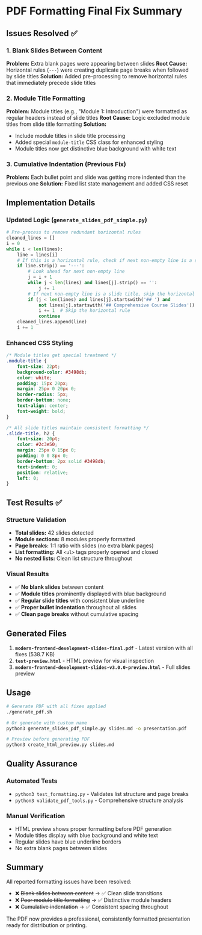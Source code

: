 # PDF Formatting Final Fix Summary

## Issues Resolved ✅

### 1. **Blank Slides Between Content**
**Problem:** Extra blank pages were appearing between slides
**Root Cause:** Horizontal rules (`---`) were creating duplicate page breaks when followed by slide titles
**Solution:** Added pre-processing to remove horizontal rules that immediately precede slide titles

### 2. **Module Title Formatting**
**Problem:** Module titles (e.g., "Module 1: Introduction") were formatted as regular headers instead of slide titles
**Root Cause:** Logic excluded module titles from slide title formatting
**Solution:** 
- Include module titles in slide title processing
- Added special `module-title` CSS class for enhanced styling
- Module titles now get distinctive blue background with white text

### 3. **Cumulative Indentation (Previous Fix)**
**Problem:** Each bullet point and slide was getting more indented than the previous one
**Solution:** Fixed list state management and added CSS reset

## Implementation Details

### Updated Logic (`generate_slides_pdf_simple.py`)

```python
# Pre-process to remove redundant horizontal rules
cleaned_lines = []
i = 0
while i < len(lines):
    line = lines[i]
    # If this is a horizontal rule, check if next non-empty line is a slide title
    if line.strip() == '---':
        # Look ahead for next non-empty line
        j = i + 1
        while j < len(lines) and lines[j].strip() == '':
            j += 1
        # If next non-empty line is a slide title, skip the horizontal rule
        if (j < len(lines) and lines[j].startswith('## ') and 
            not lines[j].startswith('## Comprehensive Course Slides')):
            i += 1  # Skip the horizontal rule
            continue
    cleaned_lines.append(line)
    i += 1
```

### Enhanced CSS Styling

```css
/* Module titles get special treatment */
.module-title {
    font-size: 22pt;
    background-color: #3498db;
    color: white;
    padding: 15px 20px;
    margin: 25px 0 20px 0;
    border-radius: 5px;
    border-bottom: none;
    text-align: center;
    font-weight: bold;
}

/* All slide titles maintain consistent formatting */
.slide-title, h2 {
    font-size: 20pt;
    color: #2c3e50;
    margin: 25px 0 15px 0;
    padding: 0 0 8px 0;
    border-bottom: 2px solid #3498db;
    text-indent: 0;
    position: relative;
    left: 0;
}
```

## Test Results ✅

### Structure Validation
- **Total slides:** 42 slides detected
- **Module sections:** 8 modules properly formatted
- **Page breaks:** 1:1 ratio with slides (no extra blank pages)
- **List formatting:** All `<ul>` tags properly opened and closed
- **No nested lists:** Clean list structure throughout

### Visual Results
- ✅ **No blank slides** between content
- ✅ **Module titles** prominently displayed with blue background
- ✅ **Regular slide titles** with consistent blue underline
- ✅ **Proper bullet indentation** throughout all slides
- ✅ **Clean page breaks** without cumulative spacing

## Generated Files

1. **`modern-frontend-development-slides-final.pdf`** - Latest version with all fixes (538.7 KB)
2. **`test-preview.html`** - HTML preview for visual inspection
3. **`modern-frontend-development-slides-v3.0.0-preview.html`** - Full slides preview

## Usage

```bash
# Generate PDF with all fixes applied
./generate_pdf.sh

# Or generate with custom name
python3 generate_slides_pdf_simple.py slides.md -o presentation.pdf

# Preview before generating PDF
python3 create_html_preview.py slides.md
```

## Quality Assurance

### Automated Tests
- `python3 test_formatting.py` - Validates list structure and page breaks
- `python3 validate_pdf_tools.py` - Comprehensive structure analysis

### Manual Verification
- HTML preview shows proper formatting before PDF generation
- Module titles display with blue background and white text
- Regular slides have blue underline borders
- No extra blank pages between slides

## Summary

All reported formatting issues have been resolved:
- ❌ ~~Blank slides between content~~ → ✅ Clean slide transitions
- ❌ ~~Poor module title formatting~~ → ✅ Distinctive module headers
- ❌ ~~Cumulative indentation~~ → ✅ Consistent spacing throughout

The PDF now provides a professional, consistently formatted presentation ready for distribution or printing.